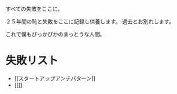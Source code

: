 すべての失敗をここに。

２５年間の恥と失敗をここに記録し供養します。
過去とお別れします。

これで僕もぴっかぴかのまっとうな人間。

# 失敗リスト

- [[スタートアップアンチパターン]]
- [[]]

